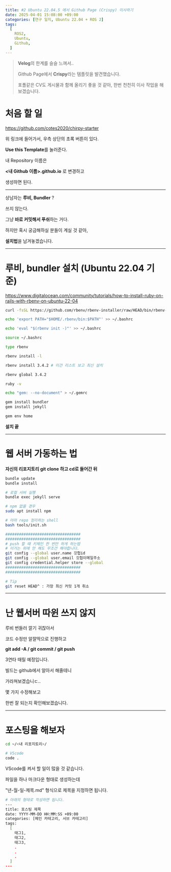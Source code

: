 ```yaml
---
title: #2 Ubuntu 22.04.5 에서 Github Page (Crispy) 이사하기
date: 2025-04-01 15:08:00 +09:00
categories: [연구 일지, Ubuntu 22.04 + ROS 2]
tags:
  [
    ROS2,
    Ubuntu,
    Github,
  ]
---
```


> **Velog**의 한계를 슬슬 느껴서..
>
> Github Page에서 **Crispy**라는 템플릿을 발견했습니다.
>
> 포폴같은 CV도 게시물과 함께 올리기 좋을 것 같아,
> 한번 천천히 이사 작업을 해보겠습니다.


# 처음 할 일

https://github.com/cotes2020/chirpy-starter

위 링크에 들어가서, 우측 상단의 초록 버튼이 있다.

**Use this Template**를 눌러준다.
<br>

내 Repository 이름은

**<내 Github 이름>.github.io** 로 변경하고

생성하면 된다.

---

상남자는 **루비, Bundler** ?

쓰지 않는다.
<br>

그냥 **바로 커밋해서 푸쉬**하는 거다.

하지만 혹시 궁금해하실 분들이 계실 것 같아,

**설치법**을 남겨놓겠습니다.

---

# 루비, bundler 설치 (Ubuntu 22.04 기준)

https://www.digitalocean.com/community/tutorials/how-to-install-ruby-on-rails-with-rbenv-on-ubuntu-22-04

```bash
curl -fsSL https://github.com/rbenv/rbenv-installer/raw/HEAD/bin/rbenv-installer | bash

echo 'export PATH="$HOME/.rbenv/bin:$PATH"' >> ~/.bashrc

echo 'eval "$(rbenv init -)"' >> ~/.bashrc

source ~/.bashrc

type rbenv

rbenv install -l

rbenv install 3.4.2 # 이건 리스트 보고 최신 설치

rbenv global 3.4.2

ruby -v

echo "gem: --no-document" > ~/.gemrc

gem install bundler
gem install jekyll

gem env home
```

**설치 끝**

---

# 웹 서버 가동하는 법

**자신의 리포지토리 git clone 하고 cd로 들어간 뒤**

```bash
bundle update
bundle install

# 로컬 서버 실행
bundle exec jekyll serve

# npm 없을 경우
sudo apt install npm

# 아마 repo 정리하는 shell
bash tools/init.sh

#################################
#################################
# push 할 때 키체인 한 번만 하게 하는법
# 이거는 위에 안 해도 무조건 해야합니다.
git config --global user.name 깃헙id
git config --global user.email 깃헙이메일주소
git config credential.helper store --global
#################################
#################################

# Tip
git reset HEAD^ : 가장 최신 커밋 1개 취소 
```
-------------------------------------------

# 난 웹서버 따윈 쓰지 않지

루비 번들러 깔기 귀찮아서

코드 수정만 알잘딱으로 진행하고

**git add -A / git commit / git push**

3연타 때릴 예정입니다.
<br>

빌드는 github에서 알아서 해줄테니

가라쳐보겠습니ㄷ..
<br>

몇 가지 수정해보고

한번 잘 되는지 확인해보겠습니다.

---

# 포스팅을 해보자

```bash
cd ~/<내 리포지토리>/

# VScode
code .
```

VScode를 켜서 할 일이 많을 것 같습니다.

파일을 하나 마크다운 형태로 생성하는데

"년-월-일-제목.md" 형식으로 제목을 지정하면 됩니다.

```bash
# 아래의 형태로 작성하면 됩니다.
---
title: 포스팅 제목
date: YYYY-MM-DD HH:MM:SS +09:00
categories: [메인 카테고리, 서브 카테고리]
tags:
  [
    태그1,
    태그2,
    태그3,
    .
    .
    .
  ]
---
```


